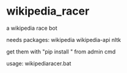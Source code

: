 # wikipedia_racer
a wikipedia race bot

needs packages:
wikipedia
wikipedia-api
nltk

get them with "pip install <package>" from admin cmd

usage:
wikipediaracer.bat <start word> <target word>
